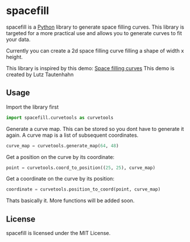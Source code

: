 # spacefill
spacefill is a [Python](http://www.python.org) library to generate space filling curves. 
This library is targeted for a more practical use and allows you to generate curves to fit your data.

Currently you can create a 2d space filling curve filling a shape of width x height.

This library is inspired by this demo: [Space filling curves](http://lutanho.net/pic2html/draw_sfc.html)
This demo is created by Lutz Tautenhahn

## Usage
Import the library first
```python
import spacefill.curvetools as curvetools
```

Generate a curve map. This can be stored so you dont have to generate it again. A curve map is a list of subsequent coordinates.
```python
curve_map = curvetools.generate_map(64, 48)
```

Get a position on the curve by its coordinate:
```python
point = curvetools.coord_to_position((25, 25), curve_map)
```

Get a coordinate on the curve by its position:
```python
coordinate = curvetools.position_to_coord(point, curve_map)
```

Thats basically it. More functions will be added soon.

## License
spacefill is licensed under the MIT License.